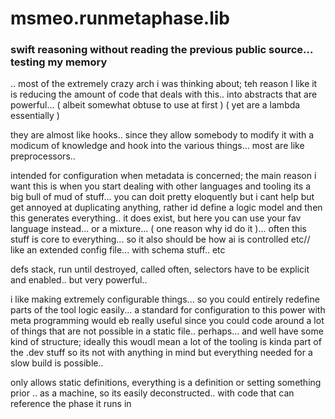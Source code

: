 # msmeo.runmetaphase.lib

### swift reasoning without reading the previous public source...  testing my memory

.. most of the extremely crazy arch i was thinking about; teh reason I like it is reducing the amount of code that deals with this.. into abstracts that are powerful... ( albeit somewhat obtuse to use at first ) ( yet are a lambda essentially )

they are almost like hooks.. since they allow somebody to modify it with a modicum of knowledge and hook into the various things... most are like preprocessors.. 

intended for configuration when metadata is concerned; the main reason i want this is when you start dealing with other languages and tooling its a big bull of mud of stuff... you can doit pretty eloquently but i cant help but get annoyed at duplicating anything, rather id define a logic model and then this generates everything.. it does exist, but here you can use your fav language instead... or a mixture... ( one reason why id do it )... often this stuff is core to everything... so it also should be how ai is controlled etc// like an extended config file...  with schema stuff.. etc

defs stack, run until destroyed, called often, selectors have to be explicit and enabled.. but very powerful.. 

i like making extremely configurable things... so you could entirely redefine parts of the tool logic easily... a standard for configuration to this power with meta programming would eb really useful since you could code around a lot of things that are not possible in a static file.. perhaps... and well have some kind of structure; ideally this woudl mean a lot of the tooling is kinda part of the .dev stuff so its not with anything in mind but everything needed for a slow build is possible..  

only allows static definitions, everything is a definition or setting something prior .. as a machine, so its easily deconstructed..  with code that can reference the phase it runs in
